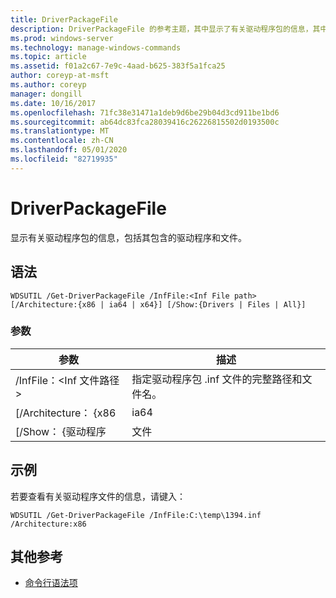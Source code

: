 ```yaml
---
title: DriverPackageFile
description: DriverPackageFile 的参考主题，其中显示了有关驱动程序包的信息，其中包括驱动程序包包含的驱动程序和文件。
ms.prod: windows-server
ms.technology: manage-windows-commands
ms.topic: article
ms.assetid: f01a2c67-7e9c-4aad-b625-383f5a1fca25
author: coreyp-at-msft
ms.author: coreyp
manager: dongill
ms.date: 10/16/2017
ms.openlocfilehash: 71fc38e31471a1deb9d6be29b04d3cd911be1bd6
ms.sourcegitcommit: ab64dc83fca28039416c26226815502d0193500c
ms.translationtype: MT
ms.contentlocale: zh-CN
ms.lasthandoff: 05/01/2020
ms.locfileid: "82719935"
---
```

# <a name="get-driverpackagefile"></a>DriverPackageFile

显示有关驱动程序包的信息，包括其包含的驱动程序和文件。

## <a name="syntax"></a>语法

```
WDSUTIL /Get-DriverPackageFile /InfFile:<Inf File path> [/Architecture:{x86 | ia64 | x64}] [/Show:{Drivers | Files | All}]
```

### <a name="parameters"></a>参数

|         参数         |                              描述                               |
|---------------------------|------------------------------------------------------------------------|
| /InfFile：\<Inf 文件路径> | 指定驱动程序包 .inf 文件的完整路径和文件名。 |
|    [/Architecture： {x86    |                                  ia64                                  |
|     [/Show： {驱动程序      |                                 文件                                  |

## <a name="examples"></a>示例

若要查看有关驱动程序文件的信息，请键入：
```
WDSUTIL /Get-DriverPackageFile /InfFile:C:\temp\1394.inf /Architecture:x86
```

## <a name="additional-references"></a>其他参考

- [命令行语法项](command-line-syntax-key.md)